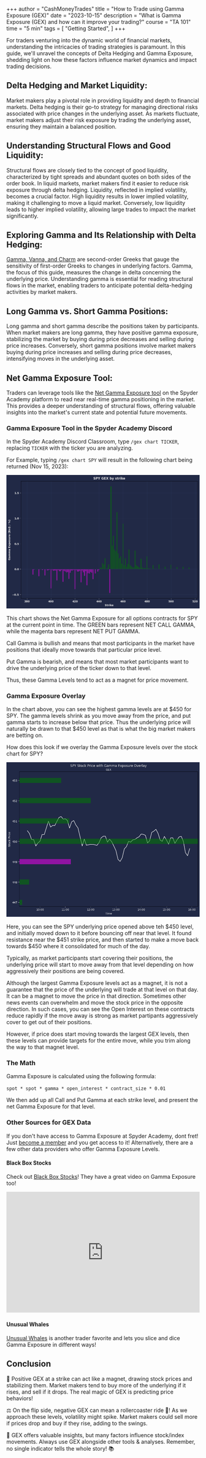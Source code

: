 +++
author = "CashMoneyTrades"
title = "How to Trade using Gamma Exposure (GEX)"
date = "2023-10-15"
description = "What is Gamma Exposure (GEX) and how can it improve your trading?"
course = "TA 101"
time = "5 min"
tags = [
    "Getting Started",
]
+++

For traders venturing into the dynamic world of financial markets, understanding the intricacies of trading strategies is paramount. In this guide, we'll unravel the concepts of Delta Hedging and Gamma Exposure, shedding light on how these factors influence market dynamics and impact trading decisions.

## Delta Hedging and Market Liquidity:

Market makers play a pivotal role in providing liquidity and depth to financial markets. Delta hedging is their go-to strategy for managing directional risks associated with price changes in the underlying asset. As markets fluctuate, market makers adjust their risk exposure by trading the underlying asset, ensuring they maintain a balanced position.

## Understanding Structural Flows and Good Liquidity:

Structural flows are closely tied to the concept of good liquidity, characterized by tight spreads and abundant quotes on both sides of the order book. In liquid markets, market makers find it easier to reduce risk exposure through delta hedging. Liquidity, reflected in implied volatility, becomes a crucial factor. High liquidity results in lower implied volatility, making it challenging to move a liquid market. Conversely, low liquidity leads to higher implied volatility, allowing large trades to impact the market significantly.

## Exploring Gamma and Its Relationship with Delta Hedging:

[Gamma, Vanna, and Charm](/education/five-greeks-you-need-to-know-with-options-trading/) are second-order Greeks that gauge the sensitivity of first-order Greeks to changes in underlying factors. Gamma, the focus of this guide, measures the change in delta concerning the underlying price. Understanding gamma is essential for reading structural flows in the market, enabling traders to anticipate potential delta-hedging activities by market makers.

## Long Gamma vs. Short Gamma Positions:

Long gamma and short gamma describe the positions taken by participants. When market makers are long gamma, they have positive gamma exposure, stabilizing the market by buying during price decreases and selling during price increases. Conversely, short gamma positions involve market makers buying during price increases and selling during price decreases, intensifying moves in the underlying asset.

## Net Gamma Exposure Tool:

Traders can leverage tools like the [Net Gamma Exposure tool](/tools/gamma-exposure/) on the Spyder Academy platform to read near real-time gamma positioning in the market. This provides a deeper understanding of structural flows, offering valuable insights into the market's current state and potential future movements.


### Gamma Exposure Tool in the Spyder Academy Discord

In the Spyder Academy Discord Classroom, type ```/gex chart TICKER```, replacing `TICKER` with the ticker you are analyzing.

For Example, typing ```/gex chart SPY``` will result in the following chart being returned (Nov 15, 2023):

![SPY Gamma Exposure](images/SPY_gex.png)

This chart shows the Net Gamma Exposure for all options contracts for SPY at the current point in time.  The GREEN bars represent NET CALL GAMMA, while the magenta bars represent NET PUT GAMMA.

Call Gamma is bullish and means that most participants in the market have positions that ideally move towards that particular price level.

Put Gamma is bearish, and means that most market participants want to drive the underlying price of the ticker down to that level.

Thus, these Gamma Levels tend to act as a magnet for price movement.

### Gamma Exposure Overlay

In the chart above, you can see the highest gamma levels are at $450 for SPY.  The gamma levels shrink as you move away from the price, and put gamma starts to increase below that price.  Thus the underlying price will naturally be drawn to that $450 level as that is what the big market makers are betting on.

How does this look if we overlay the Gamma Exposure levels over the stock chart for SPY?

![SPY Gamma Exposure Chart Overlay](images/SPY_chart.png)

Here, you can see the SPY underlying price opened above teh $450 level, and initially moved down to it before bouncing off near that level.  It found resistance near the $451 strike price, and then started to make a move back towards $450 where it consolidated for much of the day.  

Typically, as market participants start covering their positions, the underlying price will start to move away from that level depending on how aggressively their positions are being covered.

Although the largest Gamma Exposure levels act as a magnet, it is not a guarantee that the price of the underlying will trade at that level on that day.  It can be a magnet to move the price in that direction.  Sometimes other news events can overwhelm and move the stock price in the opposite direction.  In such cases, you can see the Open Interest on these contracts reduce rapidly if the move away is strong as market partipants aggressively cover to get out of their positions.

However, if price does start moving towards the largest GEX levels, then these levels can provide targets for the entire move, while you trim along the way to that magnet level.

### The Math

Gamma Exposure is calculated using the following formula:

```spot * spot * gamma * open_interest * contract_size * 0.01```

We then add up all Call and Put Gamma at each strike level, and present the net Gamma Exposure for that level.

### Other Sources for GEX Data

If you don't have access to Gamma Exposure at Spyder Academy, dont fret! Just [become a member](/#services) and you get access to it!  Alternatively, there are a few other data providers who offer Gamma Exposure Levels.

#### Black Box Stocks
Check out [Black Box Stocks](http://staygreen.blackboxstocks.com/SHJG)!  They have a great video on Gamma Exposure too!  

<div class="video-container">
  <iframe width="100%" height="315" src="https://www.youtube.com/embed/w2UiOck37_A?si=DsUSfGVSuHAQWBWe" title="YouTube video player" frameborder="0" allow="accelerometer; autoplay; clipboard-write; encrypted-media; gyroscope; picture-in-picture; web-share" allowfullscreen></iframe>
</div>

#### Unusual Whales
[Unusual Whales](https://www.unusualwhales.com) is another trader favorite and lets you slice and dice Gamma Exposure in different ways!



## Conclusion

🧲 Positive GEX at a strike can act like a magnet, drawing stock prices and stabilizing them. Market makers tend to buy more of the underlying if it rises, and sell if it drops. The real magic of GEX is predicting price behaviors!

⚖️ On the flip side, negative GEX can mean a rollercoaster ride 🎢! As we approach these levels, volatility might spike. Market makers could sell more if prices drop and buy if they rise, adding to the swings.

🚨 GEX offers valuable insights, but many factors influence stock/index movements. Always use GEX alongside other tools & analyses. Remember, no single indicator tells the whole story! 📚